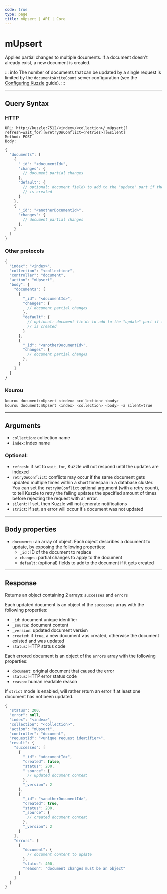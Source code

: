 ```yaml
---
code: true
type: page
title: mUpsert | API | Core
---
```


# mUpsert

<SinceBadge version="2.11.0"/>

Applies partial changes to multiple documents. If a document doesn't already exist, a new document is created.

::: info
The number of documents that can be updated by a single request is limited by the `documentsWriteCount` server configuration (see the [Configuring Kuzzle](/core/2/guides/advanced/configuration) guide).
:::

---

## Query Syntax

### HTTP

```http
URL: http://kuzzle:7512/<index>/<collection>/_mUpsert[?refresh=wait_for][&retryOnConflict=<retries>][&silent]
Method: POST
Body:
```

```js
{
  "documents": [
    {
      "_id": "<documentId>",
      "changes": {
        // document partial changes
      },
      "default": {
        // optional: document fields to add to the "update" part if the document
        // is created
      }
    },
    {
      "_id": "<anotherDocumentId>",
      "changes": {
        // document partial changes
      },
    }
  ]
}
```

### Other protocols

```js
{
  "index": "<index>",
  "collection": "<collection>",
  "controller": "document",
  "action": "mUpsert",
  "body": {
    "documents": [
      {
        "_id": "<documentId>",
        "changes": {
          // document partial changes
        },
        "default": {
          // optional: document fields to add to the "update" part if the document
          // is created
        }
      },
      {
        "_id": "<anotherDocumentId>",
        "changes": {
          // document partial changes
        },
      }
    ]
  }
}
```

### Kourou

```bash
kourou document:mUpsert <index> <collection> <body>
kourou document:mUpsert <index> <collection> <body> -a silent=true
```

---

## Arguments

- `collection`: collection name
- `index`: index name

### Optional:

- `refresh`: if set to `wait_for`, Kuzzle will not respond until the updates are indexed
- `retryOnConflict`: conflicts may occur if the same document gets updated multiple times within a short timespan in a database cluster. You can set the `retryOnConflict` optional argument (with a retry count), to tell Kuzzle to retry the failing updates the specified amount of times before rejecting the request with an error.
- `silent`: if set, then Kuzzle will not generate notifications
- `strict`: if set, an error will occur if a document was not updated

---

## Body properties

- `documents`: an array of object. Each object describes a document to update, by exposing the following properties:
  - `_id` : ID of the document to replace
  - `changes`: partial changes to apply to the document
  - `default`: (optional) fields to add to the document if it gets created

---

## Response

Returns an object containing 2 arrays: `successes` and `errors`

Each updated document is an object of the `successes` array with the following properties:

- `_id`: document unique identifier
- `_source`: document content
- `_version`: updated document version
- `created`: if `true`, a new document was created, otherwise the document existed and was updated
- `status`: HTTP status code

Each errored document is an object of the `errors` array with the following properties:

- `document`: original document that caused the error
- `status`: HTTP error status code
- `reason`: human readable reason

If `strict` mode is enabled, will rather return an error if at least one document has not been updated.

```js
{
  "status": 200,
  "error": null,
  "index": "<index>",
  "collection": "<collection>",
  "action": "mUpsert",
  "controller": "document",
  "requestId": "<unique request identifier>",
  "result": {
    "successes": [
      {
        "_id": "<documentId>",
        "created": false,
        "status": 200,
        "_source": {
          // updated document content
        },
        "_version": 2
      },
      {
        "_id": "<anotherDocumentId>",
        "created": true,
        "status": 200,
        "_source": {
          // created document content
        },
        "_version": 2
      }
    ],
    "errors": [
      {
        "document": {
          // document content to update
        },
        "status": 400,
        "reason": "document changes must be an object"
      }
    ]
  }
}
```
